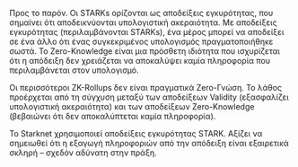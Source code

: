 Προς το παρόν. Οι STARKs ορίζονται ως αποδείξεις εγκυρότητας, που σημαίνει ότι αποδεικνύονται υπολογιστική ακεραιότητα. Με αποδείξεις εγκυρότητας (περιλαμβάνονται STARKs), ένα μέρος μπορεί να αποδείξει σε ένα άλλο ότι ένας συγκεκριμένος υπολογισμός πραγματοποιήθηκε σωστά. Το Zero-Knowledge είναι μια πρόσθετη ιδιότητα που ισχυρίζεται ότι η απόδειξη δεν χρειάζεται να αποκαλύψει καμία πληροφορία που περιλαμβάνεται στον υπολογισμό.

Οι περισσότεροι ZK-Rollups δεν είναι πραγματικά Zero-Γνώση. Το λάθος προέρχεται από τη σύγχυση μεταξύ των αποδείξεων Validity (εξασφαλίζει υπολογιστική ακεραιότητα) και των αποδείξεων Zero-Knowledge (βεβαιώνει ότι δεν αποκαλύπτεται καμία πληροφορία).

Το Starknet χρησιμοποιεί αποδείξεις εγκυρότητας STARK. Αξίζει να σημειωθεί ότι η εξαγωγή πληροφοριών από την απόδειξη είναι εξαιρετικά σκληρή – σχεδόν αδύνατη στην πράξη.